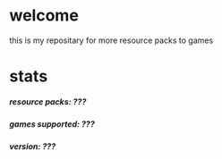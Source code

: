# welcome 
this is my repositary for more resource packs to games
# stats
##### resource packs: ???
##### games supported: ???
##### version: ???

